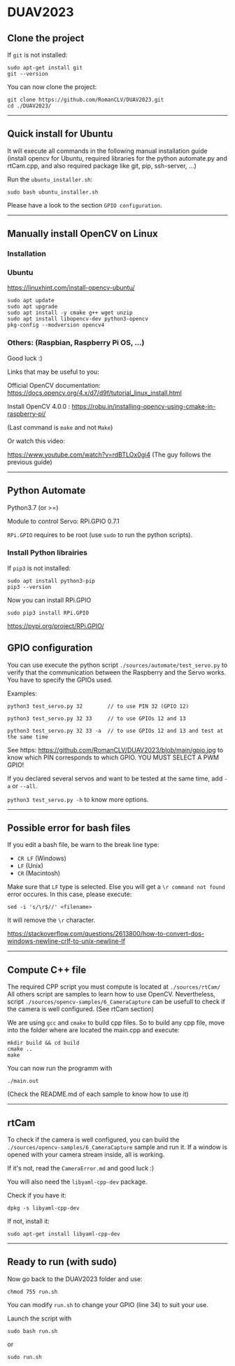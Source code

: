 # DUAV2023

## Clone the project

If `git` is not installed:
```
sudo apt-get install git
git --version
```

You can now clone the project:

```
git clone https://github.com/RomanCLV/DUAV2023.git
cd ./DUAV2023/
```

---

## Quick install for Ubuntu

It will execute all commands in the following manual installation guide (install opencv for Ubuntu, required libraries for the python automate.py and rtCam.cpp, and also required package like git, pip, ssh-server, ...)

Run the `ubuntu_installer.sh`:

```
sudo bash ubuntu_installer.sh
```

Please have a look to the section `GPIO configuration`.

---

## Manually install OpenCV on Linux

### Installation

### Ubuntu

https://linuxhint.com/install-opencv-ubuntu/

```
sudo apt update
sudo apt upgrade
sudo apt install -y cmake g++ wget unzip
sudo apt install libopencv-dev python3-opencv
pkg-config --modversion opencv4
```

### Others: (Raspbian, Raspberry Pi OS, ...)
Good luck :)

Links that may be useful to you:

Official OpenCV documentation: https://docs.opencv.org/4.x/d7/d9f/tutorial_linux_install.html

Install OpenCV 4.0.0 : https://robu.in/installing-opencv-using-cmake-in-raspberry-pi/

(Last command is `make` and not `Make`)

Or watch this video:

https://www.youtube.com/watch?v=rdBTLOx0gi4   (The guy follows the previous guide)

---

## Python Automate

Python3.7 (or >=)

Module to control Servo: RPi.GPIO 0.7.1 

`RPi.GPIO` requires to be root (use `sudo` to run the python scripts).

### Install Python librairies

If `pip3` is not installed:

```
sudo apt install python3-pip
pip3 --version
```

Now you can install RPi.GPIO 

```
sudo pip3 install RPi.GPIO
```

https://pypi.org/project/RPi.GPIO/

## GPIO configuration
You can use execute the python script `./sources/automate/test_servo.py` to verify that the communication between the Raspberry and the Servo works.
You have to specify the GPIOs used.

Examples:

```
python3 test_servo.py 32        // to use PIN 32 (GPIO 12)

python3 test_servo.py 32 33     // to use GPIOs 12 and 13

python3 test_servo.py 32 33 -a  // to use GPIOs 12 and 13 and test at the same time
```

See https: https://github.com/RomanCLV/DUAV2023/blob/main/gpio.jpg to know which PIN corresponds to which GPIO.
YOU MUST SELECT A PWM GPIO!

If you declared several servos and want to be tested at the same time, add `-a` or `--all`.

`python3 test_servo.py -h` to know more options.

---

## Possible error for bash files

If you edit a bash file, be warn to the break line type:
- `CR LF` (Windows)
- `LF` (Unix) 
- `CR` (Macintosh)

Make sure that `LF` type is selected. Else you will get a `\r command not found` error occures. In this case, please execute:

```
sed -i 's/\r$//' <filename>
```
It will remove the `\r` character.

https://stackoverflow.com/questions/2613800/how-to-convert-dos-windows-newline-crlf-to-unix-newline-lf

---

## Compute C++ file

The required CPP script you must compute is located at `./sources/rtCam/`
All others script are samples to learn how to use OpenCV.
Nevertheless, script `./sources/opencv-samples/6_CameraCapture` can be usefull to check if the camera is well configured. (See rtCam section)

We are using `gcc` and `cmake` to build cpp files. So to build any cpp file, move into the folder where are located the main.cpp and execute:

```
mkdir build && cd build
cmake ..
make
```

You can now run the programm with

```
./main.out
```

(Check the README.md of each sample to know how to use it)

---

## rtCam

To check if the camera is well configured, you can build the `./sources/opencv-samples/6_CameraCapture` sample and run it.
If a window is opened with your camera stream inside, all is working.

If it's not, read the `CameraError.md` and good luck :)

You will also need the `libyaml-cpp-dev` package.

Check if you have it:
```
dpkg -s libyaml-cpp-dev
```
If not, install it:
```
sudo apt-get install libyaml-cpp-dev
```

---

## Ready to run (with sudo)

Now go back to the DUAV2023 folder and use:

```
chmod 755 run.sh
```

You can modify `run.sh` to change your GPIO (line 34) to suit your use.

Launch the script with 
```
sudo bash run.sh
```
or
```
sudo run.sh
```
